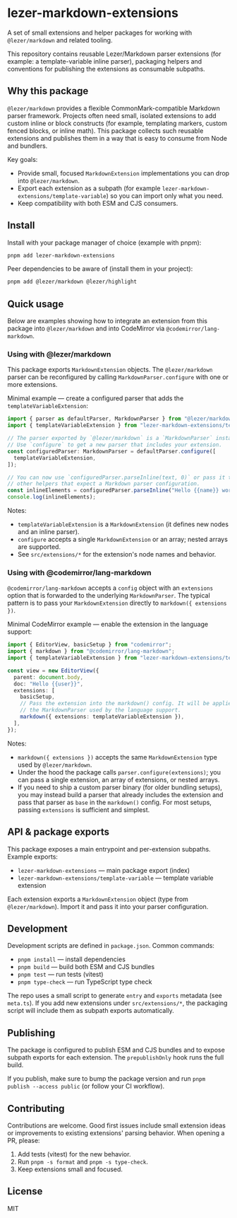 # lezer-markdown-extensions

A set of small extensions and helper packages for working with `@lezer/markdown` and related tooling.

This repository contains reusable Lezer/Markdown parser extensions (for example: a template-variable inline parser), packaging helpers and conventions for publishing the extensions as consumable subpaths.

## Why this package

`@lezer/markdown` provides a flexible CommonMark-compatible Markdown parser framework. Projects often need small, isolated extensions to add custom inline or block constructs (for example, templating markers, custom fenced blocks, or inline math). This package collects such reusable extensions and publishes them in a way that is easy to consume from Node and bundlers.

Key goals:

- Provide small, focused `MarkdownExtension` implementations you can drop into `@lezer/markdown`.
- Export each extension as a subpath (for example `lezer-markdown-extensions/template-variable`) so you can import only what you need.
- Keep compatibility with both ESM and CJS consumers.

## Install

Install with your package manager of choice (example with pnpm):

```bash
pnpm add lezer-markdown-extensions
```

Peer dependencies to be aware of (install them in your project):

```bash
pnpm add @lezer/markdown @lezer/highlight
```

## Quick usage

Below are examples showing how to integrate an extension from this package into `@lezer/markdown` and into CodeMirror via `@codemirror/lang-markdown`.

### Using with @lezer/markdown

This package exports `MarkdownExtension` objects. The `@lezer/markdown` parser can be reconfigured by calling `MarkdownParser.configure` with one or more extensions.

Minimal example — create a configured parser that adds the `templateVariableExtension`:

```ts
import { parser as defaultParser, MarkdownParser } from "@lezer/markdown";
import { templateVariableExtension } from "lezer-markdown-extensions/template-variable";

// The parser exported by `@lezer/markdown` is a `MarkdownParser` instance.
// Use `configure` to get a new parser that includes your extension.
const configuredParser: MarkdownParser = defaultParser.configure([
  templateVariableExtension,
]);

// You can now use `configuredParser.parseInline(text, 0)` or pass it to
// other helpers that expect a Markdown parser configuration.
const inlineElements = configuredParser.parseInline("Hello {{name}} world", 0);
console.log(inlineElements);
```

Notes:

- `templateVariableExtension` is a `MarkdownExtension` (it defines new nodes and an inline parser).
- `configure` accepts a single `MarkdownExtension` or an array; nested arrays are supported.
- See `src/extensions/*` for the extension's node names and behavior.

### Using with @codemirror/lang-markdown

`@codemirror/lang-markdown` accepts a `config` object with an `extensions` option that is forwarded to the underlying `MarkdownParser`. The typical pattern is to pass your `MarkdownExtension` directly to `markdown({ extensions })`.

Minimal CodeMirror example — enable the extension in the language support:

```ts
import { EditorView, basicSetup } from "codemirror";
import { markdown } from "@codemirror/lang-markdown";
import { templateVariableExtension } from "lezer-markdown-extensions/template-variable";

const view = new EditorView({
  parent: document.body,
  doc: "Hello {{user}}",
  extensions: [
    basicSetup,
    // Pass the extension into the markdown() config. It will be applied to
    // the MarkdownParser used by the language support.
    markdown({ extensions: templateVariableExtension }),
  ],
});
```

Notes:

- `markdown({ extensions })` accepts the same `MarkdownExtension` type used by `@lezer/markdown`.
- Under the hood the package calls `parser.configure(extensions)`; you can pass a single extension, an array of extensions, or nested arrays.
- If you need to ship a custom parser binary (for older bundling setups), you may instead build a parser that already includes the extension and pass that parser as `base` in the `markdown()` config. For most setups, passing `extensions` is sufficient and simplest.

## API & package exports

This package exposes a main entrypoint and per-extension subpaths. Example exports:

- `lezer-markdown-extensions` — main package export (index)
- `lezer-markdown-extensions/template-variable` — template variable extension

Each extension exports a `MarkdownExtension` object (type from `@lezer/markdown`). Import it and pass it into your parser configuration.

## Development

Development scripts are defined in `package.json`. Common commands:

- `pnpm install` — install dependencies
- `pnpm build` — build both ESM and CJS bundles
- `pnpm test` — run tests (vitest)
- `pnpm type-check` — run TypeScript type check

The repo uses a small script to generate `entry` and `exports` metadata (see `meta.ts`). If you add new extensions under `src/extensions/*`, the packaging script will include them as subpath exports automatically.

## Publishing

The package is configured to publish ESM and CJS bundles and to expose subpath exports for each extension. The `prepublishOnly` hook runs the full build.

If you publish, make sure to bump the package version and run `pnpm publish --access public` (or follow your CI workflow).

## Contributing

Contributions are welcome. Good first issues include small extension ideas or improvements to existing extensions' parsing behavior. When opening a PR, please:

1. Add tests (vitest) for the new behavior.
2. Run `pnpm -s format` and `pnpm -s type-check`.
3. Keep extensions small and focused.

## License

MIT
